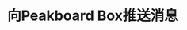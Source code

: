 ---
layout: article
title: 向Peakboard Box推送消息
description: 
  - 模板来源于“向Peakboard推送消息”帮助文档，您可以在我们的帮助网站上查看该[文档]（https://help.peakboard.com/misc/en-push-messages.html）。它展示了如何向Peakboard Box发送http消息。
lang: cn
weight: 200
isDraft: false
ref: Example_Push_Messages
category:
    - Scripting
image: Example_Push_Messages_EN.png
download: Example_Push_Messages - CN.pbmx
overview_description:
overview_benefits:
overview_data_sources:
---